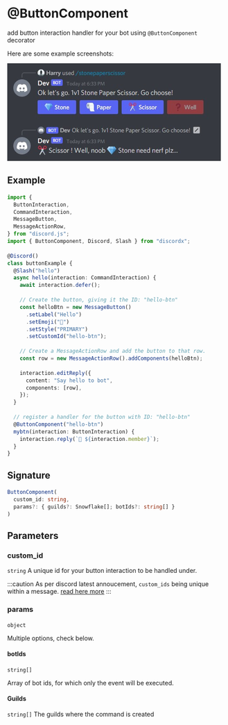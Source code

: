 # @ButtonComponent

add button interaction handler for your bot using `@ButtonComponent` decorator

Here are some example screenshots:

![](../../../static/img/button-example.jpg)

## Example

```ts
import {
  ButtonInteraction,
  CommandInteraction,
  MessageButton,
  MessageActionRow,
} from "discord.js";
import { ButtonComponent, Discord, Slash } from "discordx";

@Discord()
class buttonExample {
  @Slash("hello")
  async hello(interaction: CommandInteraction) {
    await interaction.defer();

    // Create the button, giving it the ID: "hello-btn"
    const helloBtn = new MessageButton()
      .setLabel("Hello")
      .setEmoji("👋")
      .setStyle("PRIMARY")
      .setCustomId("hello-btn");

    // Create a MessageActionRow and add the button to that row.
    const row = new MessageActionRow().addComponents(helloBtn);

    interaction.editReply({
      content: "Say hello to bot",
      components: [row],
    });
  }

  // register a handler for the button with ID: "hello-btn"
  @ButtonComponent("hello-btn")
  mybtn(interaction: ButtonInteraction) {
    interaction.reply(`👋 ${interaction.member}`);
  }
}
```

## Signature

```ts
ButtonComponent(
  custom_id: string,
  params?: { guilds?: Snowflake[]; botIds?: string[] }
)
```

## Parameters

### custom_id

`string`
A unique id for your button interaction to be handled under.

:::caution
As per discord latest annoucement, `custom_ids` being unique within a message. [read here more](https://discord.com/developers/docs/interactions/message-components#custom-id)
:::

### params

`object`

Multiple options, check below.

#### botIds

`string[]`

Array of bot ids, for which only the event will be executed.

#### Guilds

`string[]`
The guilds where the command is created

